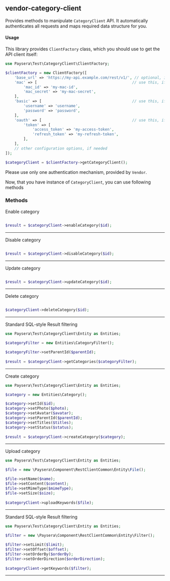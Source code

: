 
## vendor-category-client

Provides methods to manipulate `CategoryClient` API.
It automatically authenticates all requests and maps required data structure for you.

#### Usage

This library provides `ClientFactory` class, which you should use to get the API client itself:

```php
use Paysera\Test\CategoryClient\ClientFactory;

$clientFactory = new ClientFactory([
    'base_url' => 'https://my-api.example.com/rest/v1/', // optional, in case you need a custom one.
    'mac' => [                                          // use this, if API requires Mac authentication.
        'mac_id' => 'my-mac-id',
        'mac_secret' => 'my-mac-secret',
    ],
    'basic' => [                                        // use this, if API requires Basic authentication.
        'username' => 'username',
        'password' => 'password',
    ],
    'oauth' => [                                        // use this, if API requires OAuth v2 authentication.
        'token' => [
            'access_token' => 'my-access-token',
            'refresh_token' => 'my-refresh-token',
        ],
    ],
    // other configuration options, if needed
]);

$categoryClient = $clientFactory->getCategoryClient();
```

Please use only one authentication mechanism, provided by `Vendor`.

Now, that you have instance of `CategoryClient`, you can use following methods
### Methods

    
Enable category


```php

$result = $categoryClient->enableCategory($id);
```
---


Disable category


```php

$result = $categoryClient->disableCategory($id);
```
---


Update category


```php

$result = $categoryClient->updateCategory($id);
```
---

Delete category


```php

$categoryClient->deleteCategory($id);
```
---


Standard SQL-style Result filtering


```php
use Paysera\Test\CategoryClient\Entity as Entities;

$categoryFilter = new Entities\CategoryFilter();

$categoryFilter->setParentId($parentId);
    
$result = $categoryClient->getCategories($categoryFilter);
```
---

Create category


```php
use Paysera\Test\CategoryClient\Entity as Entities;

$category = new Entities\Category();

$category->setId($id);
$category->setPhoto($photo);
$category->setAvatar($avatar);
$category->setParentId($parentId);
$category->setTitles($titles);
$category->setStatus($status);
    
$result = $categoryClient->createCategory($category);
```
---

    
Upload category


```php
use Paysera\Test\CategoryClient\Entity as Entities;

$file = new \Paysera\Component\RestClientCommon\Entity\File();

$file->setName($name);
$file->setContent($content);
$file->setMimeType($mimeType);
$file->setSize($size);
    
$categoryClient->uploadKeywords($file);
```
---


Standard SQL-style Result filtering


```php
use Paysera\Test\CategoryClient\Entity as Entities;

$filter = new \Paysera\Component\RestClientCommon\Entity\Filter();

$filter->setLimit($limit);
$filter->setOffset($offset);
$filter->setOrderBy($orderBy);
$filter->setOrderDirection($orderDirection);
    
$categoryClient->getKeywords($filter);
```
---

